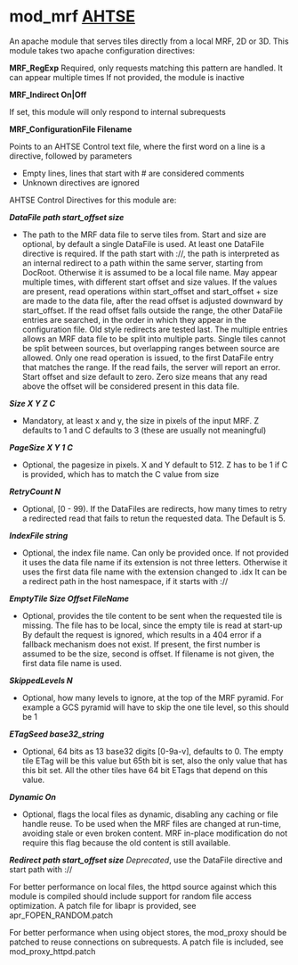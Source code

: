 # mod_mrf [AHTSE](https://github.com/lucianpls/AHTSE)

An apache module that serves tiles directly from a local MRF, 2D or 3D. 
This module takes two apache configuration directives:

**MRF_RegExp**
 Required, only requests matching this pattern are handled.  It can appear multiple times
 If not provided, the module is inactive

**MRF_Indirect On|Off**

 If set, this module will only respond to internal subrequests

**MRF_ConfigurationFile  Filename**

 Points to an AHTSE Control text file, where the first word on a line is a directive, followed by parameters
 - Empty lines, lines that start with # are considered comments
 - Unknown directives are ignored

AHTSE Control Directives for this module are:

***DataFile path start_offset size***
 - The path to the MRF data file to serve tiles from. Start and size are optional, by default 
 a single DataFile is used. At least one DataFile directive is required.  If the path start 
 with ://, the path is interpreted as an internal redirect to a path 
 within the same server, starting from DocRoot. Otherwise it is assumed to be a local file 
 name. May appear multiple times, with different start offset and size values. If the values are 
 present, read operations within start_offset and start_offset + size are made to the data file, 
 after the read  offset is adjusted downward by start_offset.
 If the read offset falls outside the range, the other DataFile entries are searched, 
 in the order in which they appear in the configuration file. Old style redirects are tested last.
 The multiple entries allows an MRF data file to be split into multiple parts. Single tiles 
 cannot be split between sources, but overlapping ranges between source are allowed. Only one read 
 operation is issued, to the first DataFile entry that matches the range.  If the read fails, 
 the server will report an error.
 Start offset and size default to zero. Zero size means that any read above the offset will be 
 considered present in this data file.

***Size X Y Z C***
 - Mandatory, at least x and y, the size in pixels of the input MRF.
 Z defaults to 1 and C defaults to 3 (these are usually not meaningful)

***PageSize X Y 1 C***
 - Optional, the pagesize in pixels. X and Y default to 512. 
 Z has to be 1 if C is provided, which has to match the C value from size

***RetryCount N***
  - Optional, [0 - 99). If the DataFiles are redirects, how many times to retry a redirected 
  read that fails to retun the requested data. The Default is 5.

***IndexFile string***
 - Optional, the index file name. Can only be provided once.
  If not provided it uses the data file name if its extension is not three letters.
  Otherwise it uses the first data file name with the extension changed to .idx
  It can be a redirect path in the host namespace, if it starts with ://
 
***EmptyTile Size Offset FileName***
 - Optional, provides the tile content to be sent when the requested tile is missing.
 The file has to be local, since the empty tile is read at start-up
 By default the request is ignored, which results in a 404 error if a fallback mechanism does not 
 exist. If present, the first number is assumed to be the size, second is offset. If filename is 
 not given, the first data file name is used.

***SkippedLevels N***
 - Optional, how many levels to ignore, at the top of the MRF pyramid. For example a GCS pyramid 
 will have to skip the one tile level, so this should be 1
 
***ETagSeed base32_string***
 - Optional, 64 bits as 13 base32 digits [0-9a-v], defaults to 0. The empty tile ETag will be 
 this value but 65th bit is set, also the only value that has this bit set. All the other tiles 
 have 64 bit ETags that depend on this value.
 
***Dynamic On***
 - Optional, flags the local files as dynamic, disabling any caching or file handle reuse. To be used
 when the MRF files are changed at run-time, avoiding stale or even broken content.  MRF in-place
 modification do not require this flag because the old content is still available.

***Redirect path start_offset size***
  *Deprecated*, use the DataFile directive and start path with ://

For better performance on local files, the httpd source against which this module is compiled should include support for random file access optimization. A patch file for libapr is provided, see apr_FOPEN_RANDOM.patch

For better performance when using object stores, the mod_proxy should be patched to reuse connections on subrequests.  A patch file is included, see mod_proxy_httpd.patch
